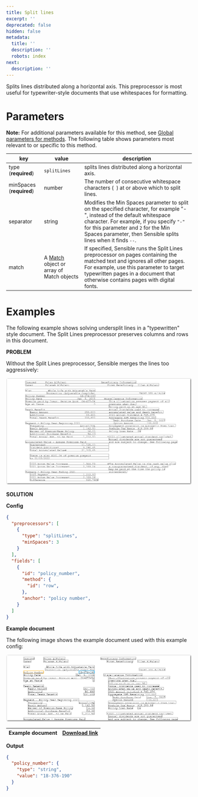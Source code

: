 ```yaml
---
title: Split lines
excerpt: ''
deprecated: false
hidden: false
metadata:
  title: ''
  description: ''
  robots: index
next:
  description: ''
---
```

Splits lines distributed along a horizontal axis. This preprocessor is most useful for typewriter-style documents that use whitespaces for formatting. 

# Parameters

**Note:** For additional parameters available for this method, see [Global parameters for methods](doc:method#global-parameters-for-methods). The following table shows parameters most relevant to or specific to this method.

| key                      | value                                                 | description                                                                                                                                                                                                                                                                    |
| ------------------------ | ----------------------------------------------------- | ------------------------------------------------------------------------------------------------------------------------------------------------------------------------------------------------------------------------------------------------------------------------------ |
| type (**required**)      | `splitLines`                                          | splits lines distributed along a horizontal axis.                                                                                                                                                                                                                              |
| minSpaces (**required**) | number                                                | The number of consecutive whitespace characters (` `) at or above which to split lines.                                                                                                                                                                                   |
| separator                | string                                                | Modifies the Min Spaces parameter to split on the specified character, for example "-", instead of the default whitespace character. For example, if you specify `"-"` for this parameter and `2` for the Min Spaces parameter, then Sensible splits lines when it finds `--`. |
| match                    | A [Match](doc:match) object or array of Match objects | If specified, Sensible runs the Split Lines preprocessor on pages containing the matched text and ignores all other pages. For example, use this parameter to target typewritten pages in a document that otherwise contains pages with digital fonts.                         |

# Examples

The following example shows solving undersplit lines in a "typewritten" style document. The Split Lines preprocessor preserves columns and rows in this document.

**PROBLEM**

Without the Split Lines preprocessor, Sensible merges the lines too aggressively:

![Click to enlarge](https://raw.githubusercontent.com/sensible-hq/sensible-docs/main/readme-sync/assets/v0/images/final/split_lines_2.png)

**SOLUTION**

**Config**

```json
{
  "preprocessors": [
    {
      "type": "splitLines",
      "minSpaces": 3
    }
  ],
  "fields": [
    {
      "id": "policy_number",
      "method": {
        "id": "row",
      },
      "anchor": "policy number",
    }
  ]
}
```

**Example document**

The following image shows the example document used with this example config:

![Click to enlarge](https://raw.githubusercontent.com/sensible-hq/sensible-docs/main/readme-sync/assets/v0/images/final/split_lines.png)

| Example document | [Download link](https://raw.githubusercontent.com/sensible-hq/sensible-docs/main/readme-sync/assets/v0/pdfs/split_lines.pdf) |
| ---------------- | ---------------------------------------------------------------------------------------------------------------------------- |

**Output**

```json
{
  "policy_number": {
    "type": "string",
    "value": "18-376-190"
  }
}
```
